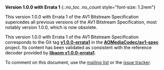 <div id="cover-legend" class="alert alert-secondary" style="color: #000;" markdown="1">

**Version 1.0.0 with Errata 1**
{:.no_toc .no_count style="font-size: 1.2rem"}

This version 1.0.0 with Errata 1 of the AV1 Bitstream Specification supercedes
all previous versions of the AV1 Bitstream Specification, most notably version
1.0.0, which is now obsolete.

This version 1.0.0 with Errata 1 of the AV1 Bitstream Specification corresponds
to the Git tag **[v1.0.0-errata1]** in the **[AOMediaCodec/av1-spec]** project.
Its content has been validated as consistent with the reference decoder provided
by **[libaom v1.0.0-errata1]**.

To comment on this document, use the [mailing list] or the [issue tracker].

[v1.0.0-errata1]: https://github.com/AOMediaCodec/av1-spec/releases/tag/v1.0.0-errata1
[AOMediaCodec/av1-spec]: https://github.com/AOMediaCodec/av1-spec
[libaom v1.0.0-errata1]: https://aomedia-review.googlesource.com/admin/repos/aom,tags
[issue tracker]: https://github.com/AOMediaCodec/av1-spec/issues
[mailing list]: https://groups.google.com/a/aomedia.org/forum/#!forum/av1-discuss

</div>
